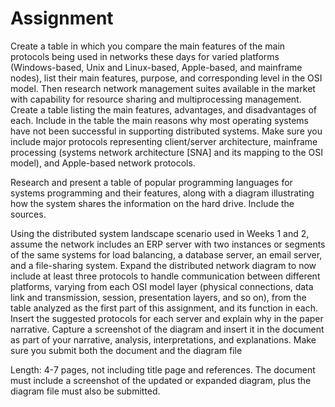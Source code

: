 # Assignment

Create a table in which you compare the main features of the main protocols being used in networks these days for varied platforms (Windows-based, Unix and Linux-based, Apple-based, and mainframe nodes), list their main features, purpose, and corresponding level in the OSI model. Then research network management suites available in the market with capability for resource sharing and multiprocessing management. Create a table listing the main features, advantages, and disadvantages of each. Include in the table the main reasons why most operating systems have not been successful in supporting distributed systems. Make sure you include major protocols representing client/server architecture, mainframe processing (systems network architecture [SNA] and its mapping to the OSI model), and Apple-based network protocols.

Research and present a table of popular programming languages for systems programming and their features, along with a diagram illustrating how the system shares the information on the hard drive. Include the sources.

Using the distributed system landscape scenario used in Weeks 1 and 2, assume the network includes an ERP server with two instances or segments of the same systems for load balancing, a database server, an email server, and a file-sharing system. Expand the distributed network diagram to now include at least three protocols to handle communication between different platforms, varying from each OSI model layer (physical connections, data link and transmission, session, presentation layers, and so on), from the table analyzed as the first part of this assignment, and its function in each. Insert the suggested protocols for each server and explain why in the paper narrative. Capture a screenshot of the diagram and insert it in the document as part of your narrative, analysis, interpretations, and explanations. Make sure you submit both the document and the diagram file

Length: 4-7 pages, not including title page and references. The document must include a screenshot of the updated or expanded diagram, plus the diagram file must also be submitted.
